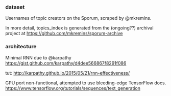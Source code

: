 ### dataset

Usernames of topic creators on the Sporum, scraped by @mkremins.

In more detail, topics_index is generated from the (ongoing??) archival project at https://github.com/mkremins/sporum-archive

### architecture

Minimal RNN due to @karpathy https://gist.github.com/karpathy/d4dee566867f8291f086

tut: http://karpathy.github.io/2015/05/21/rnn-effectiveness/

GPU port non-functional, attempted to use bleeding-edge TensorFlow docs.
https://www.tensorflow.org/tutorials/sequences/text_generation
